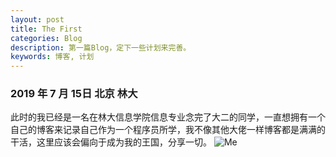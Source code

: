 ```yaml
---
layout: post
title: The First
categories: Blog
description: 第一篇Blog，定下一些计划来完善。
keywords: 博客, 计划
---
```


### 2019 年 7 月 15日 北京 林大

此时的我已经是一名在林大信息学院信息专业念完了大二的同学，一直想拥有一个自己的博客来记录自己作为一个程序员所学，我不像其他大佬一样博客都是满满的干活，这里应该会偏向于成为我的王国，分享一切。
![Me](C:\Users\VachelChen\Documents\GitHub\VachelChen.github.io\images\blog\First.png)
